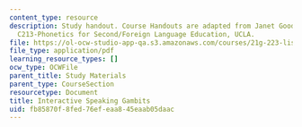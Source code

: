 ```yaml
---
content_type: resource
description: Study handout. Course Handouts are adapted from Janet Goodwin's AP&TESL
  C213-Phonetics for Second/Foreign Language Education, UCLA.
file: https://ol-ocw-studio-app-qa.s3.amazonaws.com/courses/21g-223-listening-speaking-and-pronunciation-fall-2004/fb85870f8fed76efeaa845eaab05daac_MIT21G_223F04_inact_speak.pdf
file_type: application/pdf
learning_resource_types: []
ocw_type: OCWFile
parent_title: Study Materials
parent_type: CourseSection
resourcetype: Document
title: Interactive Speaking Gambits
uid: fb85870f-8fed-76ef-eaa8-45eaab05daac
---
```

